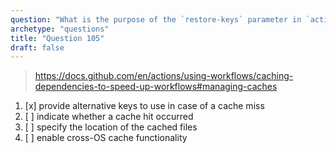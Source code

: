 ```yaml
---
question: "What is the purpose of the `restore-keys` parameter in `actions/cache` in GitHub Actions?"
archetype: "questions"
title: "Question 105"
draft: false
---
```



> https://docs.github.com/en/actions/using-workflows/caching-dependencies-to-speed-up-workflows#managing-caches
1. [x] provide alternative keys to use in case of a cache miss
1. [ ] indicate whether a cache hit occurred
1. [ ] specify the location of the cached files
1. [ ] enable cross-OS cache functionality
